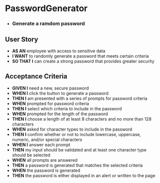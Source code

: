 # PasswordGenerator

- ### Generate a ramdom password

## User Story

- **AS AN** employee with access to sensitive data
- **I WANT** to randomly generate a password that meets certain criteria
- **SO THAT I** can create a strong password that provides greater security

## Acceptance Criteria

- **GIVEN I** need a new, secure password
- **WHEN I** click the button to generate a password
- **THEN I** am presented with a series of prompts for password criteria
- **WHEN** prompted for password criteria
- **THEN I** select which criteria to include in the password
- **WHEN** prompted for the length of the password
- **THEN I** choose a length of at least 8 characters and no more than 128 characters
- **WHEN** asked for character types to include in the password
- **THEN I** confirm whether or not to include lowercase, uppercase, numeric, and/or special characters
- **WHEN I** answer each prompt
- **THEN** my input should be validated and at least one character type should be selected
- **WHEN** all prompts are answered
- **THEN** a password is generated that matches the selected criteria
- **WHEN** the password is generated
- **THEN** the password is either displayed in an alert or written to the page
